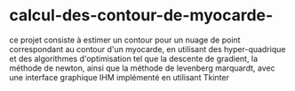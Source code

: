 # calcul-des-contour-de-myocarde-
ce projet consiste à estimer un contour pour un nuage de point correspondant au contour d'un myocarde,
en utilisant des hyper-quadrique et des algorithmes d'optimisation tel que la descente de gradient, 
la méthode de newton, ainsi que la méthode de levenberg marquardt, avec une interface graphique IHM implémenté en utilisant Tkinter

